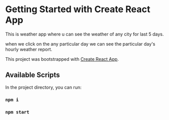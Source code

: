 # Getting Started with Create React App

This is weather app where u can see the weather of any city for last 5 days.

when we click on the any particular day we can see the particular day's hourly weather report.

This project was bootstrapped with [Create React App](https://github.com/facebook/create-react-app).

## Available Scripts

In the project directory, you can run:
### `npm i`

### `npm start`

